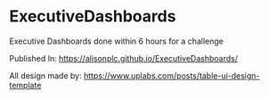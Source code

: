 # ExecutiveDashboards

Executive Dashboards done within 6 hours for a challenge

Published In: https://alisonplc.github.io/ExecutiveDashboards/

All design made by: https://www.uplabs.com/posts/table-ui-design-template

